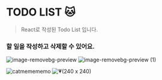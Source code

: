 # TODO LIST 🐱
> React로 작성된 Todo List 입니다.

### 할 일을 작성하고 삭제할 수 있어요.


![image-removebg-preview](https://github.com/dbdbennn/TODOLIST_react/assets/85720276/150e1ebc-cfd1-431f-babd-42aa725f7496)
![image-removebg-preview (1)](https://github.com/dbdbennn/TODOLIST_react/assets/85720276/a2971a83-2ba2-4db2-a770-7913251d9f5b)


![catmemememo](https://github.com/dbdbennn/TODOLIST_react/assets/85720276/c814b9ca-73df-44a4-bc35-dfcc2a2cab6c)
![💗(240 x 240)](https://github.com/dbdbennn/TODOLIST_react/assets/85720276/89e73b09-1098-4b66-8c5e-816762b3b292)
